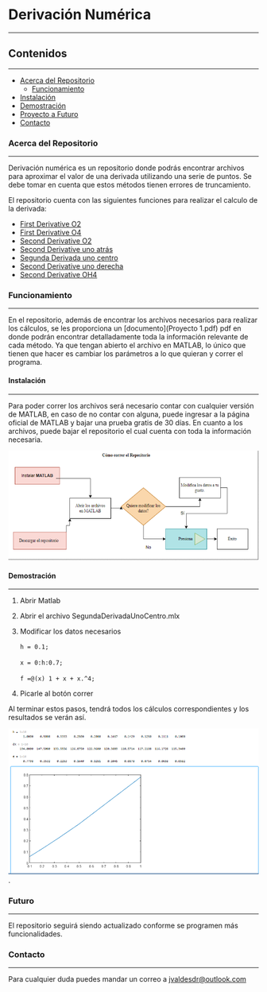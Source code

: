 # Derivación Numérica
 

----------------

## Contenidos
------------------
* [Acerca del Repositorio](#Acerca_del_Repositorio)
    * [Funcionamiento](#Funcionamiento)
* [Instalación](#Instalación)
* [Demostración](#Demostración)
* [Proyecto a Futuro](#Futuro)
* [Contacto](#Contacto)
### Acerca del Repositorio
-------------

Derivación numérica es un repositorio donde podrás encontrar archivos para aproximar el valor de una derivada utilizando una serie de puntos. Se debe tomar en cuenta que estos métodos tienen errores de truncamiento.

El repositorio cuenta con  las siguientes funciones para realizar el calculo de la derivada:

- [First Derivative O2](FirtstDerivative(1).mlx)
- [First Derivative O4](FirstDerO4.mlx) 
- [Second Derivative O2](SecDerivO2.mlx)
- [Second Derivative uno atrás](SegundaDerivadaUnoAtras.mlx)
- [Segunda Derivada uno centro](SegundaDerivadaUnoCentro.mlx)
- [Second Derivative uno derecha](SegundaDerivadaUnoDerecha.mlx)
- [Second Derivative OH4](secondDerivativeOH4.mlx)



### Funcionamiento 
------

En el repositorio, además de encontrar los archivos necesarios para realizar los cálculos, se les proporciona un [documento](Proyecto 1.pdf) pdf en donde podrán encontrar detalladamente toda la información relevante de cada método.
Ya que tengan abierto el archivo en MATLAB, lo único que tienen que hacer es cambiar los parámetros a lo que quieran y correr el programa.

####  Instalación       
-------

Para poder correr los archivos será necesario contar con cualquier versión de MATLAB, en caso de no contar con alguna, puede ingresar a la página oficial de MATLAB y bajar una prueba gratis de 30 días. 
En cuanto a los archivos, puede bajar el repositorio el cual cuenta con toda la información necesaria.


![Instalación](diagrama_Readme.png)


#### Demostración

--------

1. Abrir Matlab
2. Abrir el archivo SegundaDerivadaUnoCentro.mlx 
3. Modificar los datos necesarios
	
	```
	h = 0.1;  
	
	x = 0:h:0.7;
	
	f =@(x) 1 + x + x.^4;
	
	```

4. Picarle al botón correr

Al terminar estos pasos, tendrá todos los cálculos correspondientes y los resultados se verán así.

![Segunda derivada uno centro](SDUC.png).



### Futuro

-------

El repositorio seguirá siendo actualizado conforme se programen más funcionalidades.


### Contacto
-------

Para cualquier duda puedes mandar un correo a jvaldesdr@outlook.com






















